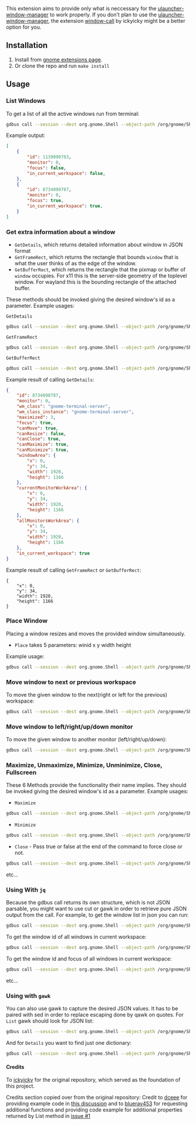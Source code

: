 
This extension aims to provide only what is neccessary for the [ulauncher-window-manager](https://github.com/gnikolaos/ulauncher-window-manager) to work properly.
If you don't plan to use the [ulauncher-window-manager](https://github.com/gnikolaos/ulauncher-window-manager), the extension [window-call](https://github.com/ickyicky/window-calls) by ickyicky might be a better option for you.


## Installation

1. Install from [gnome extensions page](https://extensions.gnome.org/extension/7302/window-commander/).
2. Or clone the repo and run ```make install```


## Usage

### List Windows

To get a list of all the active windows run from terminal:

```sh
gdbus call --session --dest org.gnome.Shell --object-path /org/gnome/Shell/Extensions/WindowCommander --method org.gnome.Shell.Extensions.WindowCommander.List
```

Example output:
```json
[
    {
        "id": 1139090783,
        "monitor": 0,
        "focus": false,
        "in_current_workspace": false,
    },
    {
        "id": 8734090787,
        "monitor": 0,
        "focus": true,
        "in_current_workspace": true,
    }
]
```

### Get extra information about a window

- `GetDetails`, which returns detailed information about window in JSON format
- `GetFrameRect`, which returns the rectangle that bounds `window` that is what the user thinks of as the edge of the window.
- `GetBufferRect`, which returns the rectangle that the pixmap or buffer of `window` occupies. For x11 this is the server-side geometry of the toplevel window. For wayland this is the bounding rectangle of the attached buffer.

These methods should be invoked giving the desired window's id as a parameter. Example usages:

`GetDetails`
```sh
gdbus call --session --dest org.gnome.Shell --object-path /org/gnome/Shell/Extensions/WindowCommander --method org.gnome.Shell.Extensions.WindowCommander.GetDetails 8734090787
```

`GetFrameRect`
```sh
gdbus call --session --dest org.gnome.Shell --object-path /org/gnome/Shell/Extensions/WindowCommander --method org.gnome.Shell.Extensions.WindowCommander.GetFrameRect 8734090787
```

`GetBufferRect`
```sh
gdbus call --session --dest org.gnome.Shell --object-path /org/gnome/Shell/Extensions/WindowCommander --method org.gnome.Shell.Extensions.WindowCommander.GetBufferRect 8734090787
```

Example result of calling `GetDetails`:
```json
{
    "id": 8734090787,
    "monitor": 0,
    "wm_class": "gnome-terminal-server",
    "wm_class_instance": "gnome-terminal-server",
    "maximized": 3,
    "focus": true,
    "canMove": true,
    "canResize": false,
    "canClose": true,
    "canMaximize": true,
    "canMinimize": true,
    "windowArea": {
        "x": 0,
        "y": 34,
        "width": 1920,
        "height": 1166
    },
    "currentMonitorWorkArea": {
        "x": 0,
        "y": 34,
        "width": 1920,
        "height": 1166
    },
    "allMonitorsWorkArea": {
        "x": 0,
        "y": 34,
        "width": 1920,
        "height": 1166
    },
    "in_current_workspace": true
}
```

Example result of calling `GetFrameRect` or `GetBufferRect`:
```
{
    "x": 0,
    "y": 34,
    "width": 1920,
    "height": 1166
}
```

### Place Window

Placing a window resizes and moves the provided window simultaneously.

- `Place` takes 5 parameters: winid x y width height

Example usage:
```sh
gdbus call --session --dest org.gnome.Shell --object-path /org/gnome/Shell/Extensions/WindowCommander --method org.gnome.Shell.Extensions.WindowCommander.Place 8734090787 0 34 800 600
```

### Move window to next or previous workspace

To move the given window to the next(right or left for the previous) workspace:

```sh
gdbus call --session --dest org.gnome.Shell --object-path /org/gnome/Shell/Extensions/WindowCommander --method org.gnome.Shell.Extensions.WindowCommander.MoveToWorkspace 8734090787 right
```

### Move window to left/right/up/down monitor

To move the given window to another monitor (left/right/up/down):

```sh
gdbus call --session --dest org.gnome.Shell --object-path /org/gnome/Shell/Extensions/WindowCommander --method org.gnome.Shell.Extensions.WindowCommander.MoveToMonitor 8734090787 right
```

### Maximize, Unmaximize, Minimize, Unminimize, Close, Fullscreen

These 6 Methods provide the functionality their name implies.
They should be invoked giving the desired window's id as a parameter. Example usages:

- `Maximize`
```sh
gdbus call --session --dest org.gnome.Shell --object-path /org/gnome/Shell/Extensions/WindowCommander --method org.gnome.Shell.Extensions.WindowCommander.Maximize 8734090787
```
- `Minimize`
```sh
gdbus call --session --dest org.gnome.Shell --object-path /org/gnome/Shell/Extensions/WindowCommander --method org.gnome.Shell.Extensions.WindowCommander.Minimize 8734090787
```
- `Close` - Pass true or false at the end of the command to force close or not.
```sh
gdbus call --session --dest org.gnome.Shell --object-path /org/gnome/Shell/Extensions/WindowCommander --method org.gnome.Shell.Extensions.WindowCommander.Close 8734090787 false
```

etc...


### Using With `jq`

Because the gdbus call returns its own structure, which is not JSON parsable, you might want to use cut or gawk in order to retrieve pure JSON output from the call.
For example, to get the window list in json you can run:
```sh
gdbus call --session --dest org.gnome.Shell --object-path /org/gnome/Shell/Extensions/WindowCommander --method org.gnome.Shell.Extensions.WindowCommander.List | cut -c 3- | rev | cut -c4- | rev | jq .
```

To get the window id of all windows in current workspace:
```sh
gdbus call --session --dest org.gnome.Shell --object-path /org/gnome/Shell/Extensions/WindowCommander --method org.gnome.Shell.Extensions.WindowCommander.List | cut -c 3- | rev | cut -c4- | rev | jq -c '.[] | select (.in_current_workspace == true) | .id'
```

To get the window id and focus of all windows in current workspace:
```sh
gdbus call --session --dest org.gnome.Shell --object-path /org/gnome/Shell/Extensions/WindowCommander --method org.gnome.Shell.Extensions.WindowCommander.List | cut -c 3- | rev | cut -c4- | rev | jq -c '[.[] | select (.in_current_workspace == true) | {id: .id,wm_class: .focus}]'
```

etc...


### Using with `gawk`

You can also use gawk to capture the desired JSON values. It has to be paired with sed in order to replace escaping done by qawk on quotes. For `List` gawk should look for JSON list:
```sh
gdbus call --session --dest org.gnome.Shell --object-path /org/gnome/Shell/Extensions/WindowCommander --method org.gnome.Shell.Extensions.WindowCommander.List | gawk 'match($0, /\[.*\]/, a) {print a[0]}' | sed 's/\\"/"/g' | jq .
```

And for `Details` you want to find just one dictionary:
```sh
gdbus call --session --dest org.gnome.Shell --object-path /org/gnome/Shell/Extensions/WindowCommander --method org.gnome.Shell.Extensions.WindowCommander.Details 1610090767 | gawk 'match($0, /\{.*\}/, a) {print a[0]}' | sed 's/\\"/"/g' | jq .
```


#### Credits

To [ickyicky](https://github.com/ickyicky) for the original repository, which served as the foundation of this project.

Credits section copied over from the original repository:
Credit to [dceee](https://github.com/dceee) for providing example code in [this discussion](https://gist.github.com/rbreaves/257c3edfa301786e66e964d7ac036269)
and to [blueray453](https://github.com/blueray453) for requesting additional functions and providing code example for additional properties returned by List
method in [issue #1](https://github.com/ickyicky/window-calls/issues/1)
